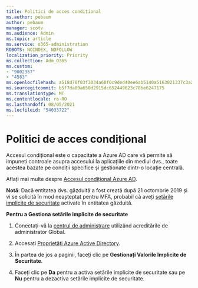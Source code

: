 ```yaml
---
title: Politici de acces condițional
ms.author: pebaum
author: pebaum
manager: scotv
ms.audience: Admin
ms.topic: article
ms.service: o365-administration
ROBOTS: NOINDEX, NOFOLLOW
localization_priority: Priority
ms.collection: Adm_O365
ms.custom:
- "9002357"
- "4583"
ms.openlocfilehash: a518d70f03f3034a60f0c9ded40ee6ab5140a5163021337c3a2aee7f18575c3d
ms.sourcegitcommit: b5f7da89a650d2915dc652449623c78be6247175
ms.translationtype: MT
ms.contentlocale: ro-RO
ms.lasthandoff: 08/05/2021
ms.locfileid: "54033722"
---
```

# <a name="conditional-access-policies"></a>Politici de acces condițional

Accesul condițional este o capacitate a Azure AD care vă permite să impuneți controale asupra accesului la aplicațiile din mediul dvs., toate acestea bazate pe condiții specifice și gestionate dintr-o locație centrală.

Aflați mai multe despre [Accesul condițional Azure AD](https://docs.microsoft.com/azure/active-directory/conditional-access/).  

**Notă**: Dacă entitatea dvs. găzduită a fost creată după 21 octombrie 2019 și vi se solicită în mod neașteptat pentru MFA, probabil că aveți [setările implicite de securitate](https://aka.ms/securitydefaults) activate în entitatea găzduită.

**Pentru a Gestiona setările implicite de securitate**

1. Conectați-vă la [centrul de administrare](https://go.microsoft.com/fwlink/p/?linkid=834822) utilizând acreditările de administrator Global.

2. Accesați [Proprietăți Azure Active Directory](https://portal.azure.com/#blade/Microsoft_AAD_IAM/ActiveDirectoryMenuBlade/Properties).

3. În partea de jos a paginii, faceți clic pe **Gestionați Valorile Implicite de Securitate**.

4. Faceți clic pe **Da** pentru a activa setările implicite de securitate sau pe **Nu** pentru a dezactiva setările implicite de securitate.
